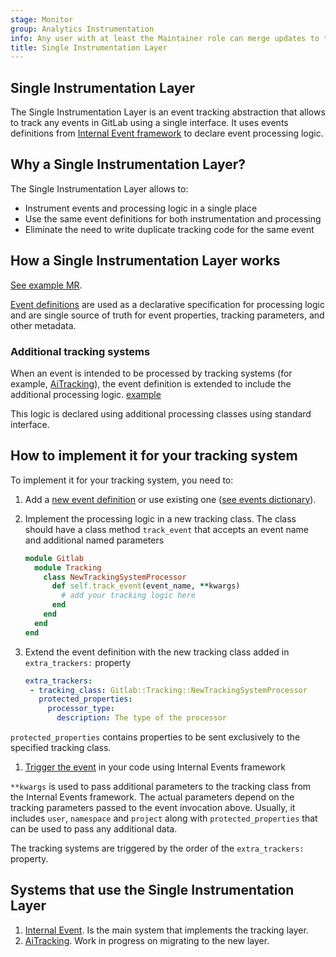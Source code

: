 ```yaml
---
stage: Monitor
group: Analytics Instrumentation
info: Any user with at least the Maintainer role can merge updates to this content. For details, see https://docs.gitlab.com/development/development_processes/#development-guidelines-review.
title: Single Instrumentation Layer
---
```


## Single Instrumentation Layer

The Single Instrumentation Layer is an event tracking abstraction that allows to track any events in GitLab using a single interface. It
uses events definitions from [Internal Event framework](internal_event_instrumentation/event_definition_guide.md) to declare event processing logic.

## Why a Single Instrumentation Layer?

The Single Instrumentation Layer allows to:

- Instrument events and processing logic in a single place
- Use the same event definitions for both instrumentation and processing
- Eliminate the need to write duplicate tracking code for the same event

## How a Single Instrumentation Layer works

[See example MR](https://gitlab.com/gitlab-org/gitlab/-/merge_requests/167415/diffs).

[Event definitions](internal_event_instrumentation/event_definition_guide.md) are used as a declarative specification for processing logic and are single source of truth for event properties, tracking parameters, and other metadata.

### Additional tracking systems

When an event is intended to be processed by tracking systems (for example, [AiTracking](https://gitlab.com/gitlab-org/gitlab/-/blob/master/lib/gitlab/tracking/ai_tracking.rb)), the event definition is extended to
include the additional processing logic. [example](https://gitlab.com/gitlab-org/gitlab/-/merge_requests/167415/diffs#a77ac5c62df6c489c00e9c5dd46960f390c951d0_17_17)

This logic is declared using additional processing classes using standard interface.

## How to implement it for your tracking system

To implement it for your tracking system, you need to:

1. Add a [new event definition](internal_event_instrumentation/event_definition_guide.md) or use existing one ([see events dictionary](https://metrics.gitlab.com/events)).
1. Implement the processing logic in a new tracking class. The class should have a class method `track_event` that accepts
   an event name and additional named parameters

   ```ruby
   module Gitlab
     module Tracking
       class NewTrackingSystemProcessor
         def self.track_event(event_name, **kwargs)
           # add your tracking logic here
         end
       end
     end
   end
   ```

1. Extend the event definition with the new tracking class added in `extra_trackers:` property

   ```yaml
   extra_trackers:
    - tracking_class: Gitlab::Tracking::NewTrackingSystemProcessor
      protected_properties:
        processor_type:
          description: The type of the processor
   ```

  `protected_properties` contains properties to be sent exclusively to the specified tracking class.

1. [Trigger the event](internal_event_instrumentation/quick_start.md#trigger-events) in your code using Internal Events framework

`**kwargs` is used to pass additional parameters to the tracking class from the Internal Events framework.
The actual parameters depend on the tracking parameters passed to the event invocation above.
Usually, it includes `user`, `namespace` and `project` along with `protected_properties` that can be used to pass any additional data.

The tracking systems are triggered by the order of the `extra_trackers:` property.

## Systems that use the Single Instrumentation Layer

1. [Internal Event](internal_event_instrumentation/quick_start.md). Is the main system that implements the tracking layer.
1. [AiTracking](https://gitlab.com/gitlab-org/gitlab/-/blob/master/lib/gitlab/tracking/ai_tracking.rb?ref_type=heads). Work in progress on migrating to the new layer.
